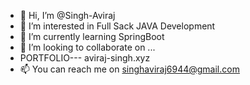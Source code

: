 - 👋 Hi, I’m @Singh-Aviraj
- 👀 I’m interested in Full Sack JAVA Development
- 🌱 I’m currently learning SpringBoot
- 💞️ I’m looking to collaborate on ...
- PORTFOLIO--- aviraj-singh.xyz
- 📫 You can  reach me on singhaviraj6944@gmail.com


<!---
Singh-Aviraj/Singh-Aviraj is a ✨ special ✨ repository because its `README.md` (this file) appears on your GitHub profile.
You can click the Preview link to take a look at your changes.
--->
